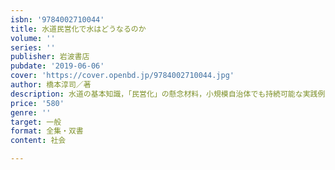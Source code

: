 ```yaml
---
isbn: '9784002710044'
title: 水道民営化で水はどうなるのか
volume: ''
series: ''
publisher: 岩波書店
pubdate: '2019-06-06'
cover: 'https://cover.openbd.jp/9784002710044.jpg'
author: 橋本淳司／著
description: 水道の基本知識，「民営化」の懸念材料，小規模自治体でも持続可能な実践例などを，わかりやすく説明．
price: '580'
genre: ''
target: 一般
format: 全集・双書
content: 社会

---
```

